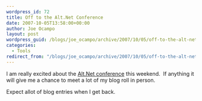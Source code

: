 ```yaml
---
wordpress_id: 72
title: Off to the Alt.Net Conference
date: 2007-10-05T13:58:00+00:00
author: Joe Ocampo
layout: post
wordpress_guid: /blogs/joe_ocampo/archive/2007/10/05/off-to-the-alt-net-conference.aspx
categories:
  - Tools
redirect_from: "/blogs/joe_ocampo/archive/2007/10/05/off-to-the-alt-net-conference.aspx/"
---
```

I am really excited about the <a href="http://www.altnetconf.com/" target="_blank">Alt.Net conference</a> this weekend.&nbsp; If anything it will give me a chance to meet a lot of&nbsp;my blog&nbsp;roll in person.&nbsp; 

Expect allot of blog entries when&nbsp;I get back.